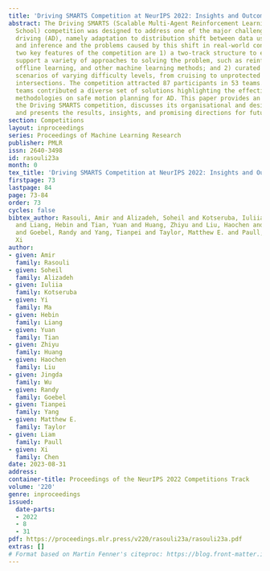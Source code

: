```yaml
---
title: 'Driving SMARTS Competition at NeurIPS 2022: Insights and Outcome'
abstract: The Driving SMARTS (Scalable Multi-Agent Reinforcement Learning Training
  School) competition was designed to address one of the major challenges for autonomous
  driving (AD), namely adaptation to distribution shift between data used for training
  and inference and the problems caused by this shift in real-world conditions.  The
  two key features of the competition are 1) a two-track structure to encourage and
  support a variety of approaches to solving the problem, such as reinforcement learning,
  offline learning, and other machine learning methods; and 2) curated data for driving
  scenarios of varying difficulty levels, from cruising to unprotected turns at unsignalized
  intersections. The competition attracted 87 participants in 53 teams. Top-ranking
  teams contributed a diverse set of solutions highlighting the effectiveness of different
  methodologies on safe motion planning for AD. This paper provides an overview of
  the Driving SMARTS competition, discusses its organisational and design aspects,
  and presents the results, insights, and promising directions for future research.
section: Competitions
layout: inproceedings
series: Proceedings of Machine Learning Research
publisher: PMLR
issn: 2640-3498
id: rasouli23a
month: 0
tex_title: 'Driving SMARTS Competition at NeurIPS 2022: Insights and Outcome'
firstpage: 73
lastpage: 84
page: 73-84
order: 73
cycles: false
bibtex_author: Rasouli, Amir and Alizadeh, Soheil and Kotseruba, Iuliia and Ma, Yi
  and Liang, Hebin and Tian, Yuan and Huang, Zhiyu and Liu, Haochen and Wu, Jingda
  and Goebel, Randy and Yang, Tianpei and Taylor, Matthew E. and Paull, Liam and Chen,
  Xi
author:
- given: Amir
  family: Rasouli
- given: Soheil
  family: Alizadeh
- given: Iuliia
  family: Kotseruba
- given: Yi
  family: Ma
- given: Hebin
  family: Liang
- given: Yuan
  family: Tian
- given: Zhiyu
  family: Huang
- given: Haochen
  family: Liu
- given: Jingda
  family: Wu
- given: Randy
  family: Goebel
- given: Tianpei
  family: Yang
- given: Matthew E.
  family: Taylor
- given: Liam
  family: Paull
- given: Xi
  family: Chen
date: 2023-08-31
address:
container-title: Proceedings of the NeurIPS 2022 Competitions Track
volume: '220'
genre: inproceedings
issued:
  date-parts:
  - 2022
  - 8
  - 31
pdf: https://proceedings.mlr.press/v220/rasouli23a/rasouli23a.pdf
extras: []
# Format based on Martin Fenner's citeproc: https://blog.front-matter.io/posts/citeproc-yaml-for-bibliographies/
---
```

